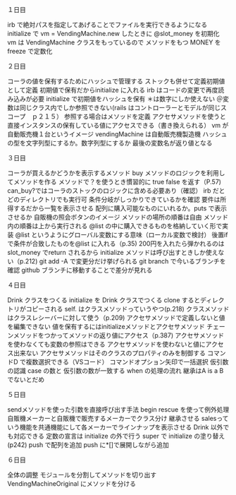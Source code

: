 
<!-- require '/Users/isamutatsuya/workspace/vending_machine/vend/.rb' -->


１日目

irb で絶対パスを指定してあげることでファイルを実行できるようになる
initialize で vm = VendingMachine.new したときに @slot_money を初期化
vm は VendingMachine クラスをもっているので メソッドをもつ
MONEY を freeze で定数化

２日目

コーラの値を保有するためにハッシュで管理する
ストックも併せて定義初期値として定義
初期値で保有だからinitialize に入れる
irb はコードの変更で再度読み込みが必要
initialize で初期値をハッシュを保有
＊は数字にしか使えない
＠変数は同じクラス内でしか参照できない(rails はコントローラーとモデルが同じスコープ　ｐ２１５）
参照する場合はメソッドを定義
アクセサメソッドを使うと直接インスタンスの保有している値にアクセスできる（書き換えられる）
vm が自動販売機１台というイメージ
vendingMachine は自動販売機製造機
ハッシュの型を文字列型にするか。数字列型にするか
最後の変数名が返り値となる


３日目

コーラが買えるかどうかを表示するメソッド
buy メソッドのロジックを利用してメソッドを作る
メソッドで？を使うとき慣習的に true false を返す（P.57)
can_buy?ではコーラのストックのロジックに含める必要あり（確認）
irb だとどのディレクトリでも実行可
条件分岐がしっかりできているかを確認
要件は所得するだから一覧を表示させる
配列に購入可能なものにいれるか。puts で表示させるか
自販機の照会ボタンのイメージ
メソッドの場所の順番は自由 メソッド内の順番は上から実行される
@list の中に購入できるものを格納していく形で実装
@list というようにグローバル変数にする意味（ローカル変数で検討）
後置ifで条件が合致したものを@list に入れる（p.35)
200円を入れたら弾かれるのは slot_money でreturn されるから
initialize メソッドは呼び出すときしか使えない（p.212)
git add -A で変更分だけ挙げられる
git branch で今いるブランチを確認
github ブランチに移動することで差分が見れる

４日目

Drink クラスをつくる
initialize を Drink クラスでつくる
clone するとディレクトリがコピーされる
self. はクラスメソッドっていうやつ(p.218)
クラスメソッドはクラスレシーバーに対して使う（p.209)
アクセサメソッドで定義しないと値を編集できない
値を保有するにはinitializeメソッドとアクセサメソッド
チェーンメソッドをつかってメソッドの返り値にアクセス（p.387)
アクセサメソッドを使わなくても変数の参照はできる
アクセサメソッドを使わないと値にアクセス出来ない
アクセサメソッドはそのクラスのプロパティのみを制御する
コマンドD で複数選択できる（VSコード）
コマンドオプション矢印で一括選択
仮引数の認識
case の数と 仮引数の数が一致する
when の処理の流れ 
継承はA is a B でないとだめ

５日目

sendメソッドを使った引数を直接呼び出す手法
begin rescue を使って例外処理
自販機メーカーと自販機で販売するメーカーでクラス分け 継承させる
salesっていう機能を共通機能にして各メーカーでラインナップを表示させる
Drink 以外でも対応できる
定数の宣言は initialize の外で行う
super で initialize の塗り替え(p242)
push で配列を追加
push に*[]で展開しながら追加

６日目

全体の調整
モジュールを分割してメソッドを切り出す
VendingMachineOriginal にメソッドを分ける

